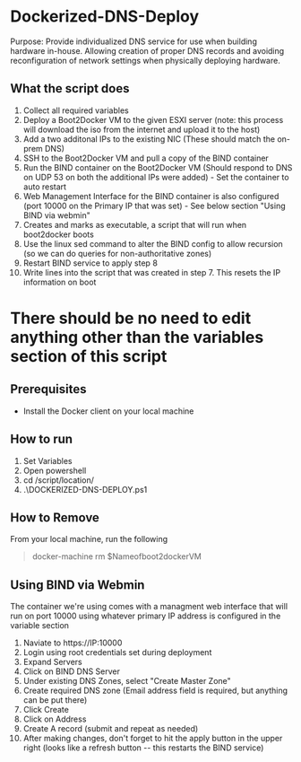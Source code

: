 # Dockerized-DNS-Deploy

Purpose: Provide individualized DNS service for use when building hardware in-house.  Allowing creation of proper DNS records and avoiding reconfiguration of network settings when physically deploying hardware.

## What the script does
 1. Collect all required variables
 2. Deploy a Boot2Docker VM to the given ESXI server (note: this process will download the iso from the internet and upload it to the host)
 3. Add a two additonal IPs to the existing NIC (These should match the on-prem DNS)
 4. SSH to the Boot2Docker VM and pull a copy of the BIND container
 5. Run the BIND container on the Boot2Docker VM (Should respond to DNS on UDP 53 on both the additional IPs were added) - Set the container to auto restart
 6. Web Management Interface for the BIND container is also configured (port 10000 on the Primary IP that was set) - See below section "Using BIND via webmin"
 7. Creates and marks as executable, a script that will run when boot2docker boots
 8. Use the linux sed command to alter the BIND config to allow recursion (so we can do queries for non-authoritative zones)
 9. Restart BIND service to apply step 8
 10. Write lines into the script that was created in step 7.  This resets the IP information on boot

# There should be no need to edit anything other than the variables section of this script

## Prerequisites
* Install the Docker client on your local machine

## How to run
1. Set Variables 
2. Open powershell
3. cd /script/location/
4. .\DOCKERIZED-DNS-DEPLOY.ps1

## How to Remove
From your local machine, run the following
> docker-machine rm $Nameofboot2dockerVM

## Using BIND via Webmin
The container we're using comes with a managment web interface that will run on port 10000 using whatever primary IP address is configured in the variable section

1. Naviate to https://IP:10000
2. Login using root credentials set during deployment
3. Expand Servers
4. Click on BIND DNS Server
5. Under existing DNS Zones, select "Create Master Zone"
6. Create required DNS zone (Email address field is required, but anything can be put there)
7. Click Create
8. Click on Address
9. Create A record (submit and repeat as needed)
10. After making changes, don't forget to hit the apply button in the upper right (looks like a refresh button -- this restarts the BIND service)